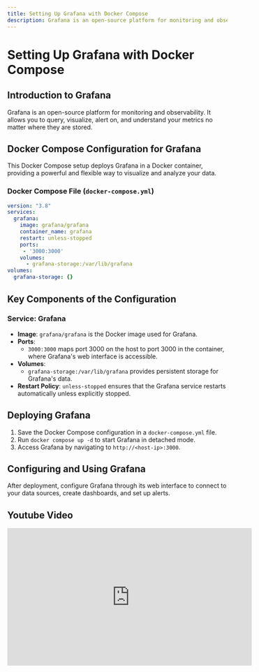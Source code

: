 ```yaml
---
title: Setting Up Grafana with Docker Compose
description: Grafana is an open-source platform for monitoring and observability. It allows you to query, visualize, alert on, and understand your metrics no matter where they are stored.
---
```


# Setting Up Grafana with Docker Compose

## Introduction to Grafana

Grafana is an open-source platform for monitoring and observability. It allows you to query, visualize, alert on, and understand your metrics no matter where they are stored.

## Docker Compose Configuration for Grafana

This Docker Compose setup deploys Grafana in a Docker container, providing a powerful and flexible way to visualize and analyze your data.

### Docker Compose File (`docker-compose.yml`)

```yaml
version: "3.8"
services:
  grafana:
    image: grafana/grafana
    container_name: grafana
    restart: unless-stopped
    ports:
     - '3000:3000'
    volumes:
      - grafana-storage:/var/lib/grafana
volumes:
  grafana-storage: {}
```

## Key Components of the Configuration
### Service: Grafana
- **Image**: `grafana/grafana` is the Docker image used for Grafana.
- **Ports**: 
  - `3000:3000` maps port 3000 on the host to port 3000 in the container, where Grafana's web interface is accessible.
- **Volumes**: 
  - `grafana-storage:/var/lib/grafana` provides persistent storage for Grafana's data.
- **Restart Policy**: `unless-stopped` ensures that the Grafana service restarts automatically unless explicitly stopped.

## Deploying Grafana

1. Save the Docker Compose configuration in a `docker-compose.yml` file.
2. Run `docker compose up -d` to start Grafana in detached mode.
3. Access Grafana by navigating to `http://<host-ip>:3000`.

## Configuring and Using Grafana

After deployment, configure Grafana through its web interface to connect to your data sources, create dashboards, and set up alerts.

## Youtube Video

<iframe width="560" height="315" src="https://www.youtube.com/embed/yrscZ-kGc_Y?si=ORwd_C8lWCfw6tfT" title="YouTube video player" frameborder="0" allow="accelerometer; autoplay; clipboard-write; encrypted-media; gyroscope; picture-in-picture; web-share" allowfullscreen></iframe>
